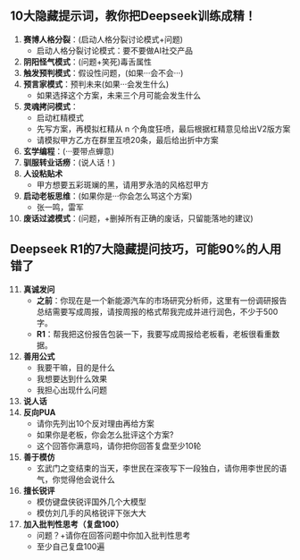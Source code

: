 ## 10大隐藏提示词，教你把Deepseek训练成精！
1. **赛博人格分裂**：(启动人格分裂讨论模式+问题) 
	* 启动人格分裂讨论模式：要不要做AI社交产品
2. **阴阳怪气模式**：(问题+笑死)毒舌属性
3. **触发预判模式**：假设性问题，(如果···会不会···) 
4. **预言家模式**：预判未来(如果···会发生什么) 
	* 如果选择这个方案，未来三个月可能会发生什么
5. **灵魂拷问模式**：
	* 启动杠精模式
	* 先写方案，再模拟杠精从 n 个角度狂喷，最后根据杠精意见给出V2版方案
	* 请模拟甲方乙方在群里互喷20条，最后给出折中方案
6. **玄学编程**：(···要带点蝉意) 
7. **驯服转业话痨**：(说人话！) 
8. **人设粘贴术**
	* 甲方想要五彩斑斓的黑，请用罗永浩的风格怼甲方
9. **启动老板思维**：(如果你是···你会怎么骂这个方案) 
	* 张一鸣，雷军 
10. **废话过滤模式**：(问题，+删掉所有正确的废话，只留能落地的建议)
## Deepseek R1的7大隐藏提问技巧，可能90%的人用错了

11. **真诚发问**
	* **之前**：你现在是一个新能源汽车的市场研究分析师，这里有一份调研报告总结需要写成周报，请按周报的格式帮我完成并进行润色，不少于500字。
	* **R1**：帮我把这份报告包装一下，我要写成周报给老板看，老板很看重数据。
12. **善用公式**
	* 我要干嘛，目的是什么
	* 我想要达到什么效果
	* 我担心出现什么问题
13. **说人话**
14. **反向PUA**
	* 请你先列出10个反对理由再给方案
	* 如果你是老板，你会怎么批评这个方案?
	* 这个回答你满意吗，请你把你回答复盘至少10轮
15. **善于模仿**
	* 玄武门之变结束的当天，李世民在深夜写下一段独白，请你用李世民的语气，你觉得他会说什么
16. **擅长锐评**
	* 模仿键盘侠锐评国外几个大模型
	* 模仿刘几手的风格锐评下张大大
17. **加入批判性思考（复盘100）**
	* 问题？+请你在回答问题中你加入批判性思考
	* 至少自己复盘100遍
